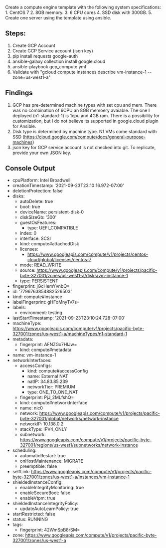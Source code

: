 Create a compute engine template with the following system specifications:
    1. CentOS 7
    2. 8GB memory.
    3. 6 CPU cores
    4. SSD disk with 300GB.
    5. Create one server using the template using ansible.


## Steps:
1. Create GCP Account
2. Create GCP Service account (json key)
3. pip install requests google-auth
4. ansible-galaxy collection install google.cloud
5. ansible-playbook gcp_compute.yml
6. Validate with "gcloud compute instances describe vm-instance-1 --zone=us-west1-a"

## Findings
1. GCP has pre-determined machine types with set cpu and mem. There was no combination of 6CPU an 8GB memoery avaiable. The one I deployed (n1-standard-1) is 1cpu and 4GB ram. There is a possibility for customization, but I do not believe its supported in google.cloud plugin for Ansible.
2. Disk type is determined by machine type. N1 VMs come standard with SSD (https://cloud.google.com/compute/docs/general-purpose-machines)
3. json key for GCP service account is not checked into git. To replicate, provide your own JSON key.


## Console Output
- cpuPlatform: Intel Broadwell
- creationTimestamp: '2021-09-23T23:10:16.972-07:00'
- deletionProtection: false
- disks:
    - autoDelete: true
    - boot: true
    - deviceName: persistent-disk-0
    - diskSizeGb: '300'
    - guestOsFeatures:
        - type: UEFI_COMPATIBLE
    - index: 0
    - interface: SCSI
    - kind: compute#attachedDisk
    - licenses:
        - https://www.googleapis.com/compute/v1/projects/centos-cloud/global/licenses/centos-7
    - mode: READ_WRITE
    - source: https://www.googleapis.com/compute/v1/projects/pacific-byte-327001/zones/us-west1-a/disks/vm-instance-1
    - type: PERSISTENT
- fingerprint: jGcHemYvnbQ=
- id: '7796763854882526503'
- kind: compute#instance
- labelFingerprint: gHFoMnyTv7s=
- labels:
    - environment: testing
- lastStartTimestamp: '2021-09-23T23:10:24.728-07:00'
- machineType: https://www.googleapis.com/compute/v1/projects/pacific-byte-327001/zones/us-west1-a/machineTypes/n1-standard-1
- metadata:
    - fingerprint: AFNZGx7HlJw=
    - kind: compute#metadata
- name: vm-instance-1
- networkInterfaces:
    - accessConfigs:
        - kind: compute#accessConfig
        - name: External NAT
        - natIP: 34.83.85.239
        - networkTier: PREMIUM
        - type: ONE_TO_ONE_NAT
    - fingerprint: PjJ_2MLfshQ=
    - kind: compute#networkInterface
    - name: nic0
    - network: https://www.googleapis.com/compute/v1/projects/pacific-byte-327001/global/networks/network-instance
    - networkIP: 10.138.0.2
    - stackType: IPV4_ONLY
    - subnetwork: https://www.googleapis.com/compute/v1/projects/pacific-byte-327001/regions/us-west1/subnetworks/network-instance
- scheduling:
    - automaticRestart: true
    - onHostMaintenance: MIGRATE
    - preemptible: false
- selfLink: https://www.googleapis.com/compute/v1/projects/pacific-byte-327001/zones/us-west1-a/instances/vm-instance-1
- shieldedInstanceConfig:
    - enableIntegrityMonitoring: true
    - enableSecureBoot: false
    - enableVtpm: true
- shieldedInstanceIntegrityPolicy:
    - updateAutoLearnPolicy: true
- startRestricted: false
- status: RUNNING
- tags:
    - fingerprint: 42WmSpB8rSM=
- zone: https://www.googleapis.com/compute/v1/projects/pacific-byte-327001/zones/us-west1-a